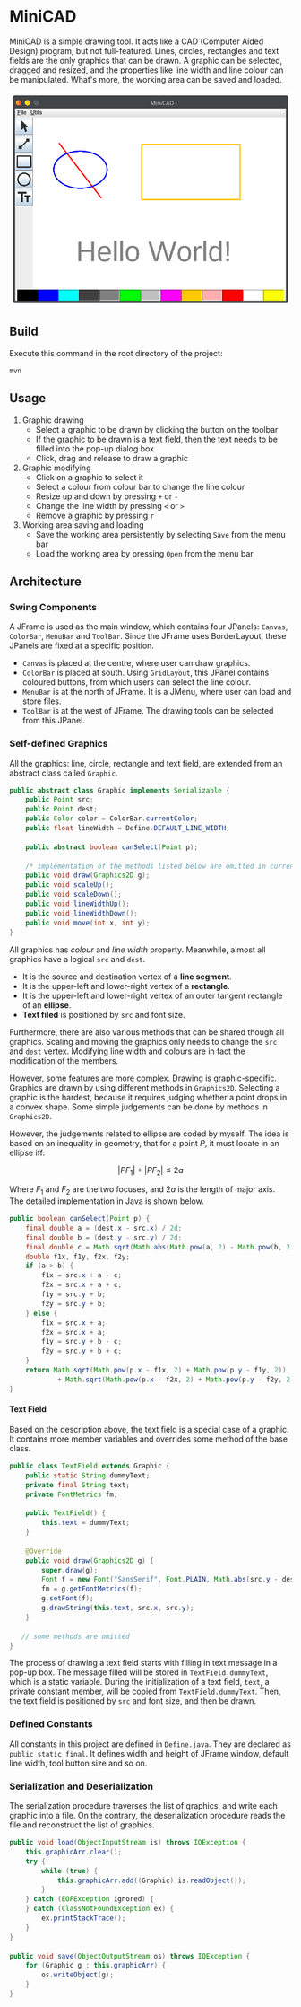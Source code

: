 # MiniCAD

MiniCAD is a simple drawing tool. It acts like a CAD (Computer Aided Design) program, but not full-featured. 
Lines, circles, rectangles and text fields are the only graphics that can be drawn. 
A graphic can be selected, dragged and resized, and the properties like line width and line colour can be manipulated. 
What's more, the working area can be saved and loaded.  

![Demo](https://raw.githubusercontent.com/RalXYZ/repo-pictures/main/MiniCAD/demo.png)

## Build

Execute this command in the root directory of the project:  

```shell
mvn
```

## Usage

1. Graphic drawing
    - Select a graphic to be drawn by clicking the button on the toolbar
    - If the graphic to be drawn is a text field, then the text needs to be filled into the pop-up dialog box 
    - Click, drag and release to draw a graphic
2. Graphic modifying
    - Click on a graphic to select it
    - Select a colour from colour bar to change the line colour
    - Resize up and down by pressing `+` or `-` 
    - Change the line width by pressing `<` or `>`
    - Remove a graphic by pressing `r`
3. Working area saving and loading
    - Save the working area persistently by selecting `Save` from the menu bar
    - Load the working area by pressing `Open` from the menu bar

## Architecture

### Swing Components

A JFrame is used as the main window, which contains four JPanels: `Canvas`, `ColorBar`, `MenuBar` and `ToolBar`. 
Since the JFrame uses BorderLayout, these JPanels are fixed at a specific position.
- `Canvas` is placed at the centre, where user can draw graphics. 
- `ColorBar` is placed at south. Using `GridLayout`, this JPanel contains coloured buttons, from which users can select the line colour. 
- `MenuBar` is at the north of JFrame. It is a JMenu, where user can load and store files. 
- `ToolBar` is at the west of JFrame. The drawing tools can be selected from this JPanel.  

### Self-defined Graphics

All the graphics: line, circle, rectangle and text field, are extended from an abstract class called `Graphic`. 

```java
public abstract class Graphic implements Serializable {
    public Point src;
    public Point dest;
    public Color color = ColorBar.currentColor;
    public float lineWidth = Define.DEFAULT_LINE_WIDTH;
    
    public abstract boolean canSelect(Point p);

    /* implementation of the methods listed below are omitted in current document for simplicity */
    public void draw(Graphics2D g);
    public void scaleUp();
    public void scaleDown();
    public void lineWidthUp();
    public void lineWidthDown();
    public void move(int x, int y);
}
```
All graphics has *colour* and *line width* property. 
Meanwhile, almost all graphics have a logical `src` and `dest`. 
- It is the source and destination vertex of a **line segment**. 
- It is the upper-left and lower-right vertex of a **rectangle**. 
- It is the upper-left and lower-right vertex of an outer tangent rectangle of an **ellipse**. 
- **Text filed** is positioned by `src` and font size.  

Furthermore, there are also various methods that can be shared though all graphics. 
Scaling and moving the graphics only needs to change the `src` and `dest` vertex. 
Modifying line width and colours are in fact the modification of the members.  

However, some features are more complex. 
Drawing is graphic-specific. Graphics are drawn by using different methods in `Graphics2D`. 
Selecting a graphic is the hardest, because it requires judging whether a point drops in a convex shape. 
Some simple judgements can be done by methods in `Graphics2D`.  

However, the judgements related to ellipse are coded by myself. 
The idea is based on an inequality in geometry, that for a point $P$, it must locate in an ellipse iff:  

$$
| PF_1 | + | PF_2 | \leq 2a
$$

Where $F_1$ and $F_2$ are the two focuses, and $2a$ is the length of major axis.  
The detailed implementation in Java is shown below.  

```java
public boolean canSelect(Point p) {
    final double a = (dest.x - src.x) / 2d;
    final double b = (dest.y - src.y) / 2d;
    final double c = Math.sqrt(Math.abs(Math.pow(a, 2) - Math.pow(b, 2)));
    double f1x, f1y, f2x, f2y;
    if (a > b) {
        f1x = src.x + a - c;
        f2x = src.x + a + c;
        f1y = src.y + b;
        f2y = src.y + b;
    } else {
        f1x = src.x + a;
        f2x = src.x + a;
        f1y = src.y + b - c;
        f2y = src.y + b + c;
    }
    return Math.sqrt(Math.pow(p.x - f1x, 2) + Math.pow(p.y - f1y, 2))
            + Math.sqrt(Math.pow(p.x - f2x, 2) + Math.pow(p.y - f2y, 2)) <= 2 * a;
}
```

#### Text Field

Based on the description above, the text field is a special case of a graphic. 
It contains more member variables and overrides some method of the base class. 

```java
public class TextField extends Graphic {
    public static String dummyText;
    private final String text;
    private FontMetrics fm;

    public TextField() {
        this.text = dummyText;
    }

    @Override
    public void draw(Graphics2D g) {
        super.draw(g);
        Font f = new Font("SansSerif", Font.PLAIN, Math.abs(src.y - dest.y));
        fm = g.getFontMetrics(f);
        g.setFont(f);
        g.drawString(this.text, src.x, src.y);
    }

   // some methods are omitted
}
```

The process of drawing a text field starts with filling in text message in a pop-up box. 
The message filled will be stored in `TextField.dummyText`, which is a static variable. 
During the initialization of a text field, `text`, a private constant member, will be copied from `TextField.dummyText`. 
Then, the text field is positioned by `src` and font size, and then be drawn.  

### Defined Constants

All constants in this project are defined in `Define.java`. 
They are declared as `public static final`. 
It defines width and height of JFrame window, default line width, tool button size and so on.  

### Serialization and Deserialization

The serialization procedure traverses the list of graphics, and write each graphic into a file. 
On the contrary, the deserialization procedure reads the file and reconstruct the list of graphics. 

```java
public void load(ObjectInputStream is) throws IOException {
    this.graphicArr.clear();
    try {
        while (true) {
            this.graphicArr.add((Graphic) is.readObject());
        }
    } catch (EOFException ignored) {
    } catch (ClassNotFoundException ex) {
        ex.printStackTrace();
    }
}

public void save(ObjectOutputStream os) throws IOException {
    for (Graphic g : this.graphicArr) {
        os.writeObject(g);
    }
}
```
